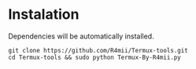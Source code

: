 Instalation
=
Dependencies will be automatically installed.

    git clone https://github.com/R4mii/Termux-tools.git
    cd Termux-tools && sudo python Termux-By-R4mii.py
    

